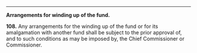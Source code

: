 ****

**Arrangements for winding up of the fund.**

**108.** Any arrangements for the winding up of the fund or for its amalgamation with another fund shall be subject to the prior approval of, and to such conditions as may be imposed by, the Chief Commissioner or Commissioner.